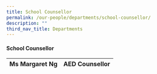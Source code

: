 ```yaml
---
title: School Counsellor
permalink: /our-people/departments/school-counsellor/
description: ""
third_nav_title: Departments
---
```


#### School Counsellor

| Ms Margaret Ng | AED Counsellor |
|---|---|